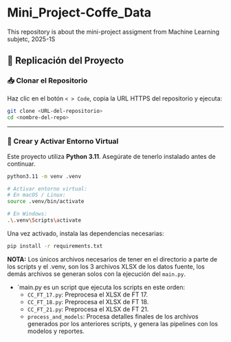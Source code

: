 # Mini_Project-Coffe_Data
 This repository is about the mini-project assigment from Machine Learning subjetc, 2025-1S


 ## 🚀 Replicación del Proyecto

### 📥 Clonar el Repositorio

Haz clic en el botón `< > Code`, copia la URL HTTPS del repositorio y ejecuta:

```bash
git clone <URL-del-repositorio>
cd <nombre-del-repo>
```

---

### 🐍 Crear y Activar Entorno Virtual

Este proyecto utiliza **Python 3.11**. Asegúrate de tenerlo instalado antes de continuar.

```bash
python3.11 -m venv .venv

# Activar entorno virtual:
# En macOS / Linux:
source .venv/bin/activate

# En Windows:
.\.venv\Scripts\activate
```

Una vez activado, instala las dependencias necesarias:

```bash
pip install -r requirements.txt
```

**NOTA:** Los únicos archivos necesarios de tener en el directorio a parte de los scripts y el .venv, son los 3 archivos XLSX de los datos fuente, los demás archivos se generan solos con la ejecución del `main.py`.

- `main.py es un script que ejecuta los scripts en este orden:
    * `CC_FT_17.py`: Preprocesa el XLSX de FT 17.
    * `CC_FT_18.py`: Preprocesa el XLSX de FT 18.
    * `CC_FT_21.py`: Preprocesa el XLSX de FT 21.
    * `process_and_models`: Procesa detalles finales de los archivos generados por los anteriores scripts, y genera las pipelines con los modelos y reportes.
